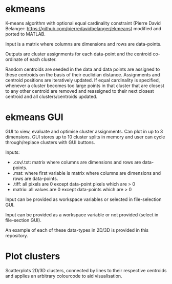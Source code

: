 # ekmeans
K-means algorithm with optional equal cardinality constraint (Pierre David Belanger: https://github.com/pierredavidbelanger/ekmeans) modified and ported to MATLAB.

Input is a matrix where columns are dimensions and rows are data-points.

Outputs are cluster assignments for each data-point and the centroid co-ordinate of each cluster.

Random centroids are seeded in the data and data points are assigned to these centroids on the basis of their euclidian distance. Assignments and centroid positions are iteratively updated. If equal cardinality is specified, whenever a cluster becomes too large points in that cluster that are closest to any other centroid are removed and reassigned to their next closest centroid and all clusters/centroids updated.

# ekmeans GUI
GUI to view, evaluate and optimise cluster assignments. Can plot in up to 3 dimensions. GUI stores up to 10 cluster splits in memory and user can cycle through/replace clusters with GUI buttons.

Inputs:
- .csv/.txt: matrix where columns are dimensions and rows are data-points.
- .mat: where first variable is matrix where columns are dimensions and rows are data-points.
- .tiff: all pixels are 0 except data-point pixels which are > 0
- matrix: all values are 0 except data-points which are > 0

Input can be provided as workspace variables or selected in file-selection GUI.

Input can be provided as a workspace variable or not provided (select in file-section GUI).

An example of each of these data-types in 2D/3D is provided in this repository.

# Plot clusters
Scatterplots 2D/3D clusters, connected by lines to their respective centroids and applies an arbitrary colourcode to aid visualisation.

